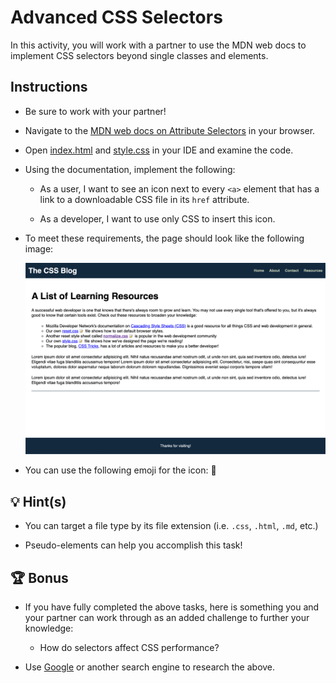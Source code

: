 # Advanced CSS Selectors

In this activity, you will work with a partner to use the MDN web docs to implement CSS selectors beyond single classes and elements.

## Instructions

* Be sure to work with your partner!

* Navigate to the [MDN web docs on Attribute Selectors](https://developer.mozilla.org/en-US/docs/Web/CSS/Attribute_selectors) in your browser.

* Open [index.html](./Unsolved/index.html) and [style.css](./Unsolved/assets/css/style.css) in your IDE and examine the code.

* Using the documentation, implement the following:

  * As a user, I want to see an icon next to every `<a>` element that has a link to a downloadable CSS file in its `href` attribute.

  * As a developer, I want to use only CSS to insert this icon.

* To meet these requirements, the page should look like the following image:

  ![The updated page shows an emoji icon next to each link that takes you to a CSS file.](./Images/01-selector-complete.png)

* You can use the following emoji for the icon: 📝

## 💡 Hint(s)

* You can target a file type by its file extension (i.e. `.css`, `.html`, `.md`, etc.)

* Pseudo-elements can help you accomplish this task!

## 🏆 Bonus

* If you have fully completed the above tasks, here is something you and your partner can work through as an added challenge to further your knowledge:

  * How do selectors affect CSS performance?

* Use [Google](https://www.google.com) or another search engine to research the above.
